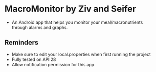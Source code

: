 # MacroMonitor by Ziv and Seifer

- An Android app that helps you monitor your meal/macronutrients through alarms and graphs.

## Reminders

- Make sure to edit your local.properties when first running the project
- Fully tested on API 28
- Allow notification permission for this app
